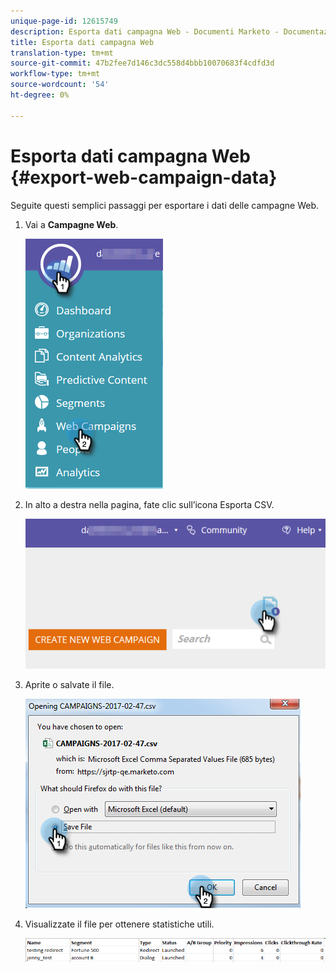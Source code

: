 ```yaml
---
unique-page-id: 12615749
description: Esporta dati campagna Web - Documenti Marketo - Documentazione prodotto
title: Esporta dati campagna Web
translation-type: tm+mt
source-git-commit: 47b2fee7d146c3dc558d4bbb10070683f4cdfd3d
workflow-type: tm+mt
source-wordcount: '54'
ht-degree: 0%

---
```



# Esporta dati campagna Web {#export-web-campaign-data}

Seguite questi semplici passaggi per esportare i dati delle campagne Web.

1. Vai a **Campagne Web**.

   ![](assets/one-2.png)

1. In alto a destra nella pagina, fate clic sull’icona Esporta CSV.

   ![](assets/two-2.png)

1. Aprite o salvate il file.

   ![](assets/three-2.png)

1. Visualizzate il file per ottenere statistiche utili.

   ![](assets/four-1.png)

